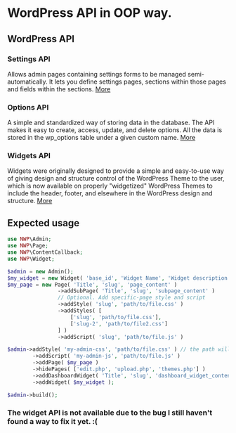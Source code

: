 # WordPress API in OOP way.

## WordPress API
### Settings API
Allows admin pages containing settings forms to be managed semi-automatically. It lets you define settings pages, sections within those pages and fields within the sections. [More](https://codex.wordpress.org/Settings_API)
### Options API
A simple and standardized way of storing data in the database. The API makes it easy to create, access, update, and delete options. All the data is stored in the wp_options table under a given custom name. [More](https://codex.wordpress.org/Options_API)
### Widgets API
Widgets were originally designed to provide a simple and easy-to-use way of giving design and structure control of the WordPress Theme to the user, which is now available on properly "widgetized" WordPress Themes to include the header, footer, and elsewhere in the WordPress design and structure. [More](https://codex.wordpress.org/Widgets_API)

## Expected usage
```php
use NWP\Admin;
use NWP\Page;
use NWP\ContentCallback;
use NWP\Widget;

$admin = new Admin();
$my_widget = new Widget( 'base_id', 'Widget Name', 'Widget description');
$my_page = new Page( 'Title', 'slug', 'page_content' )
				->addSubPage( 'Title', 'slug', 'subpage_content' ) 
				// Optional. Add specific-page style and script
				->addStyle( 'slug', 'path/to/file.css' )
				->addStyles( [
					['slug', 'path/to/file.css'],
					['slug-2', 'path/to/file2.css']
				] )
				->addScript( 'slug', 'path/to/file.js' )

$admin->addStyle( 'my-admin-css', 'path/to/file.css' ) // the path will append to theme directory path
		->addScript( 'my-admin-js', 'path/to/file.js' )
		->addPage( $my_page )
		->hidePages( ['edit.php', 'upload.php', 'themes.php'] )
		->addDashboardWidget( 'Title', 'slug', 'dashboard_widget_content' )
		->addWidget( $my_widget );

$admin->build();
```

### The widget API is not available due to the bug I still haven't found a way to fix it yet. :(